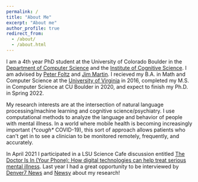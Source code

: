 ```yaml
---
permalink: /
title: "About Me"
excerpt: "About me"
author_profile: true
redirect_from: 
  - /about/
  - /about.html
---
```


I am a 4th year PhD student at the University of Colorado Boulder in the [Department of Computer Science](https://www.colorado.edu/cs/) and the [Institute of Cognitive Science](https://www.colorado.edu/ics/). I am advised by [Peter Foltz](http://peterfoltz.me/) and [Jim Martin](https://home.cs.colorado.edu/~martin/). I recieved my B.A. in Math and Computer Science at the [University of Virginia](https://www.virginia.edu/) in 2016, completed my M.S. in Computer Science at CU Boulder in 2020, and expect to finish my Ph.D. in Spring 2022.

My research interests are at the intersection of natural language processing/machine learning and cognitive science/psychiatry. I use computational methods to analyze the language and behavior of people with mental illness. In a world where mobile health is becoming increasingly important (*\*cough\** COVID-19), this sort of approach allows patients who can't get in to see a clinician to be monitored remotely, frequently, and accurately. 

In April 2021 I participated in a LSU Science Cafe discussion entitled [The Doctor Is In (Your Phone): How digital technologies can help treat serious mental illness](https://www.youtube.com/watch?v=hxdOTjm9Xjk&ab_channel=LSUResearch). Last year I had a great opportunity to be interviewed by [Denver7 News](https://www.thedenverchannel.com/news/local-news/cu-boulder-artificial-intelligence-app-could-change-the-way-mental-illness-is-diagnosed) and [Newsy](https://www.newsy.com/stories/how-an-ai-phone-app-could-help-patients-with-schizophrenia/) about my research!




